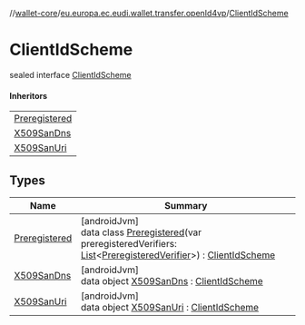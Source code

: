 //[wallet-core](../../../index.md)/[eu.europa.ec.eudi.wallet.transfer.openId4vp](../index.md)/[ClientIdScheme](index.md)

# ClientIdScheme

sealed interface [ClientIdScheme](index.md)

#### Inheritors

| |
|---|
| [Preregistered](-preregistered/index.md) |
| [X509SanDns](-x509-san-dns/index.md) |
| [X509SanUri](-x509-san-uri/index.md) |

## Types

| Name                                     | Summary                                                                                                                                                                                                                                                                                    |
|------------------------------------------|--------------------------------------------------------------------------------------------------------------------------------------------------------------------------------------------------------------------------------------------------------------------------------------------|
| [Preregistered](-preregistered/index.md) | [androidJvm]<br>data class [Preregistered](-preregistered/index.md)(var preregisteredVerifiers: [List](https://kotlinlang.org/api/latest/jvm/stdlib/kotlin.collections/-list/index.html)&lt;[PreregisteredVerifier](../-preregistered-verifier/index.md)&gt;) : [ClientIdScheme](index.md) |
| [X509SanDns](-x509-san-dns/index.md)     | [androidJvm]<br>data object [X509SanDns](-x509-san-dns/index.md) : [ClientIdScheme](index.md)                                                                                                                                                                                              |
| [X509SanUri](-x509-san-uri/index.md)     | [androidJvm]<br>data object [X509SanUri](-x509-san-uri/index.md) : [ClientIdScheme](index.md)                                                                                                                                                                                              |
